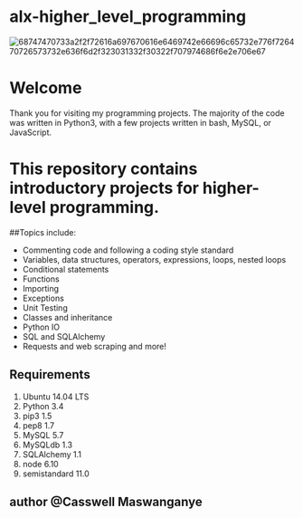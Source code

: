 # alx-higher_level_programming
![68747470733a2f2f72616a697670616e6469742e66696c65732e776f726470726573732e636f6d2f323031332f30322f707974686f6e2e706e67](https://user-images.githubusercontent.com/45949931/177022769-56b4e829-a8d9-4349-aed6-a32a3193dcfd.png)

# Welcome
Thank you for visiting my programming projects. The majority of the code was written in Python3, with a few projects written in bash, MySQL, or JavaScript.

# This repository contains introductory projects for higher-level programming. 

##Topics include:

- Commenting code and following a coding style standard
- Variables, data structures, operators, expressions, loops, nested loops
- Conditional statements
- Functions
- Importing
- Exceptions
- Unit Testing
- Classes and inheritance
- Python IO
- SQL and SQLAlchemy
- Requests and web scraping and more!

## Requirements
1. Ubuntu 14.04 LTS
2. Python 3.4
3. pip3 1.5
4. pep8 1.7
5. MySQL 5.7
6. MySQLdb 1.3
7. SQLAlchemy 1.1
8. node 6.10
9. semistandard 11.0


## author @Casswell Maswanganye
